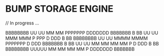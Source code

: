 # BUMP STORAGE ENGINE

// In progress ...

BBBBBBBB   UU    UU  MM          MM  PPPPPPP   DDDDDDD   BBBBBBB
B      BB  UU    UU  MMM        MMM  P    PPP  D    DDD  B      BB
BBBBBBBB   UU    UU  MMMM      MMMM  PPPPPPP   D    DDD  BBBBBBB
B      BB  UU    UU  MM MM    MM MM  P         D    DDD  B      BB
BBBBBBBB    UUUUU    MM  MM  MM  MM  P         DDDDDDD   BBBBBBB